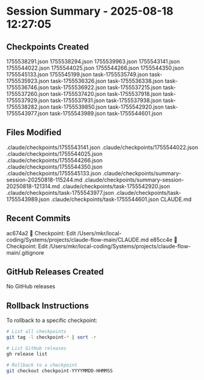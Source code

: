 # Session Summary - 2025-08-18 12:27:05

## Checkpoints Created
1755538291.json
1755538294.json
1755539963.json
1755543141.json
1755544022.json
1755544025.json
1755544266.json
1755544350.json
1755545133.json
1755545199.json
task-1755535749.json
task-1755535923.json
task-1755536326.json
task-1755536338.json
task-1755536746.json
task-1755536922.json
task-1755537215.json
task-1755537260.json
task-1755537420.json
task-1755537918.json
task-1755537929.json
task-1755537931.json
task-1755537938.json
task-1755538282.json
task-1755539850.json
task-1755542920.json
task-1755543977.json
task-1755543989.json
task-1755544601.json

## Files Modified
.claude/checkpoints/1755543141.json
.claude/checkpoints/1755544022.json
.claude/checkpoints/1755544025.json
.claude/checkpoints/1755544266.json
.claude/checkpoints/1755544350.json
.claude/checkpoints/1755545133.json
.claude/checkpoints/summary-session-20250818-115244.md
.claude/checkpoints/summary-session-20250818-121314.md
.claude/checkpoints/task-1755542920.json
.claude/checkpoints/task-1755543977.json
.claude/checkpoints/task-1755543989.json
.claude/checkpoints/task-1755544601.json
CLAUDE.md

## Recent Commits
ac674a2 🔖 Checkpoint: Edit /Users/mkr/local-coding/Systems/projects/claude-flow-main/CLAUDE.md
e85cc4e 🔖 Checkpoint: Edit /Users/mkr/local-coding/Systems/projects/claude-flow-main/.gitignore

## GitHub Releases Created
No GitHub releases

## Rollback Instructions
To rollback to a specific checkpoint:
```bash
# List all checkpoints
git tag -l checkpoint-* | sort -r

# List GitHub releases
gh release list

# Rollback to a checkpoint
git checkout checkpoint-YYYYMMDD-HHMMSS
```
